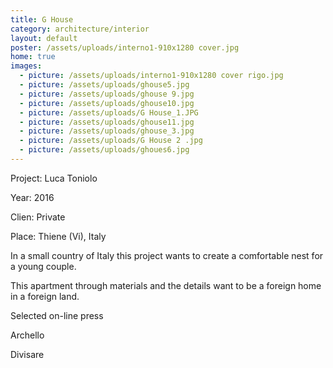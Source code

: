 ```yaml
---
title: G House
category: architecture/interior
layout: default
poster: /assets/uploads/interno1-910x1280 cover.jpg
home: true
images:
  - picture: /assets/uploads/interno1-910x1280 cover rigo.jpg
  - picture: /assets/uploads/ghouse5.jpg
  - picture: /assets/uploads/ghouse 9.jpg
  - picture: /assets/uploads/ghouse10.jpg
  - picture: /assets/uploads/G House_1.JPG
  - picture: /assets/uploads/ghouse11.jpg
  - picture: /assets/uploads/ghouse_3.jpg
  - picture: /assets/uploads/G House 2 .jpg
  - picture: /assets/uploads/ghoues6.jpg
---
```

Project: Luca Toniolo

Year: 2016

Clien: Private

Place: Thiene (Vi), Italy

In a small country of Italy this project wants to create a comfortable nest for a young couple.

This apartment through materials and the details want to be a foreign home in a foreign land.

Selected on-line press

Archello

Divisare



